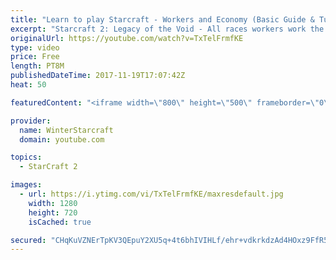```yaml
---
title: "Learn to play Starcraft - Workers and Economy (Basic Guide & Tutorial)"
excerpt: "Starcraft 2: Legacy of the Void - All races workers work the same (mule notwithstanding!)  Wiki on mining: http://wiki.teamliquid.net/starcraft2/Mining_Minerals"
originalUrl: https://youtube.com/watch?v=TxTelFrmfKE
type: video
price: Free
length: PT8M
publishedDateTime: 2017-11-19T17:07:42Z
heat: 50

featuredContent: "<iframe width=\"800\" height=\"500\" frameborder=\"0\" src=\"https://www.youtube.com/embed/TxTelFrmfKE\" allow=\"accelerometer; autoplay; encrypted-media; gyroscope; picture-in-picture\" allowfullscreen></iframe>"

provider:
  name: WinterStarcraft
  domain: youtube.com

topics:
  - StarCraft 2

images:
  - url: https://i.ytimg.com/vi/TxTelFrmfKE/maxresdefault.jpg
    width: 1280
    height: 720
    isCached: true

secured: "CHqKuVZNErTpKV3QEpuY2XU5q+4t6bhIVIHLf/ehr+vdkrkdzAd4HOxz9FfR5Claz76Cqrw3oMA77U2rNmExWfGdA/v1yFxWz6igIG6ZfAya6xRIKQBpntEGqcWDHYEB4M0t+HY3DZyS15tST7f7FA81Xg6jhK8kIeGCPgsbjbcIyD1Xlzy0/YR+kMPauoFsdo+gEXLTNj0qeJFYTXtpSuGnhNz63iU6vEOQXOTxwk5iAvKQ0YtssuaW8hnOAQrhpptHeTmXRq2hYrZc8iY4rHvKppKBlGKVUNZ4g9pZrCncv7UEnqdAqT8aXFcdYv7IdpXX79T/MBvXQU+ykhgF1pa2ZoVpubilT8ASmgi9U9Mx4NrgmlJ3ydVP9Ux9B3m340gW4AlSU6hCQgKg0NgLmzXb2W4Tnp2p8izwAaiUhkw=;tf2hWhG1vErkG5vgJdGwdA=="
---
```


